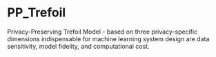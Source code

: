 # PP_Trefoil
Privacy-Preserving Trefoil Model - based on three privacy-specific dimensions indispensable for machine learning system design are data sensitivity, model fidelity, and computational cost.
